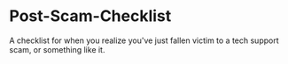 # Post-Scam-Checklist
A checklist for when you realize you've just fallen victim to a tech support scam, or something like it.
